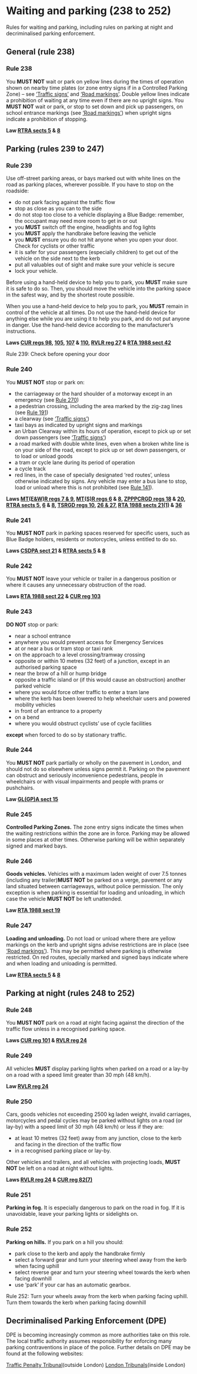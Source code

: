 
<h1 id='section-title'>Waiting and parking (238 to 252)</h1>
<p>Rules for waiting and parking, including rules on parking at night and decriminalised parking enforcement.</p>
<h2 id='general-rule-238'>
General (rule 238)
</h2>
<h3 id='rule238'>Rule 238</h3>
<p>You <strong>MUST NOT</strong>
wait or park on yellow lines during the times of operation shown on nearby time plates (or zone entry signs if in a Controlled Parking Zone) – see <a href='traffic-signs.md'>‘Traffic signs’</a> and <a href='road-markings.md'>‘Road markings’</a>. Double yellow lines indicate a prohibition of waiting at any time even if there are no upright signs. You <strong>MUST NOT</strong>
wait or park, or stop to set down and pick up passengers, on school entrance markings (see <a href='road-markings.md'>‘Road markings’</a>) when upright signs indicate a prohibition of stopping.</p>
<p><strong>Law <a href='http://www.legislation.gov.uk/ukpga/1984/27/section/5'>RTRA sects 5</a> &amp; <a href='http://www.legislation.gov.uk/ukpga/1984/27/section/8'>8</a></strong>
</p>
<h2 id='parking-rules-239-to-247'>
Parking (rules 239 to 247)
</h2>
<h3 id='rule239'>Rule 239</h3>
<p>Use off-street parking areas, or bays marked out with white lines on the road as parking places, wherever possible. If you have to stop on the roadside:</p>
<ul>
<li>do not park facing against the traffic flow</li>
<li>stop as close as you can to the side</li>
<li>do not stop too close to a vehicle displaying a Blue Badge: remember, the occupant may need more room to get in or out</li>
<li>you <strong>MUST</strong>
switch off the engine, headlights and fog lights</li>
<li>you <strong>MUST</strong>
apply the handbrake before leaving the vehicle</li>
<li>you <strong>MUST</strong>
ensure you do not hit anyone when you open your door. Check for cyclists or other traffic</li>
<li>it is safer for your passengers (especially children) to get out of the vehicle on the side next to the kerb</li>
<li>put all valuables out of sight and make sure your vehicle is secure</li>
<li>lock your vehicle.</li>
</ul>
<p>Before using a hand-held device to help you to park, you <strong>MUST</strong>
make sure it is safe to do so. Then, you should move the vehicle into the parking space in the safest way, and by the shortest route possible.</p>
<p>When you use a hand-held device to help you to park, you <strong>MUST</strong>
remain in control of the vehicle at all times. Do not use the hand-held device for anything else while you are using it to help you park, and do not put anyone in danger. Use the hand-held device according to the manufacturer’s instructions.</p>
<p><strong>Laws <a href='http://www.legislation.gov.uk/uksi/1986/1078/regulation/98/made'>CUR regs 98</a>, <a href='http://www.legislation.gov.uk/uksi/1986/1078/regulation/105/made'>105</a>, <a href='http://www.legislation.gov.uk/uksi/1986/1078/regulation/107/made'>107</a> &amp; <a href='http://www.legislation.gov.uk/uksi/2018/592/regulation/2/made#f00003'>110</a>, <a href='http://www.legislation.gov.uk/uksi/1989/1796/regulation/27/made'>RVLR reg 27</a> &amp; <a href='http://www.legislation.gov.uk/ukpga/1988/52/section/42'>RTA 1988 sect 42</a></strong>
</p>
<p></p>
Rule 239: Check before opening your door<h3 id='rule240'>Rule 240</h3>
<p>You <strong>MUST NOT</strong>
stop or park on:</p>
<ul>
<li>the carriageway or the hard shoulder of a motorway except in an emergency (see <a href='motorways-253-to-273.md#rule270'>Rule 270</a>)</li>
<li>a pedestrian crossing, including the area marked by the zig-zag lines (see <a href='using-the-road-159-to-203.md#rule191'>Rule 191</a>)</li>
<li>a clearway (see <a href='traffic-signs.md'>‘Traffic signs’</a>)</li>
<li>taxi bays as indicated by upright signs and markings</li>
<li>an Urban Clearway within its hours of operation, except to pick up or set down passengers (see <a href='traffic-signs.md'>‘Traffic signs’</a>)</li>
<li>a road marked with double white lines, even when a broken white line is on your side of the road, except to pick up or set down passengers, or to load or unload goods</li>
<li>a tram or cycle lane during its period of operation</li>
<li>a cycle track</li>
<li>red lines, in the case of specially designated ‘red routes’, unless otherwise indicated by signs. Any vehicle may enter a bus lane to stop, load or unload where this is not prohibited (see <a href='general-rules-techniques-and-advice-for-all-drivers-and-riders-103-to-158.md#rule141'>Rule 141</a>).</li>
</ul>
<p><strong>Laws <a href='http://www.legislation.gov.uk/uksi/1982/1163/contents/made'>MT(E&amp;W)R regs 7 &amp; 9</a>, <a href='http://www.legislation.gov.uk/uksi/1995/2507/regulation/6/made'>MT(S)R regs 6</a> &amp; <a href='http://www.legislation.gov.uk/uksi/1995/2507/regulation/8/made'>8</a>, <a href='http://www.legislation.gov.uk/uksi/1997/2400/regulation/18/made'>ZPPPCRGD regs 18</a> &amp; <a href='http://www.legislation.gov.uk/uksi/1997/2400/regulation/20/made'>20</a>, <a href='http://www.legislation.gov.uk/ukpga/1984/27/section/5'>RTRA sects 5</a>, <a href='http://www.legislation.gov.uk/ukpga/1984/27/section/6'>6</a> &amp; <a href='http://www.legislation.gov.uk/ukpga/1984/27/section/8'>8</a>, <a href='http://www.legislation.gov.uk/uksi/2002/3113/regulation/10/made'>TSRGD regs 10</a>, <a href='http://www.legislation.gov.uk/uksi/2002/3113/part/I/crossheading/road-markings/made'>26 &amp; 27</a>, <a href='http://www.legislation.gov.uk/ukpga/1988/52/section/21'>RTA 1988 sects 21(1)</a> &amp; <a href='http://www.legislation.gov.uk/ukpga/1988/52/section/36'>36</a></strong>
</p>
<h3 id='rule241'>Rule 241</h3>
<p>You <strong>MUST NOT</strong>
park in parking spaces reserved for specific users, such as Blue Badge holders, residents or motorcycles, unless entitled to do so.</p>
<p><strong>Laws <a href='http://www.legislation.gov.uk/ukpga/1970/44/section/21'>CSDPA sect 21</a> &amp; <a href='http://www.legislation.gov.uk/ukpga/1984/27/section/5'>RTRA sects 5</a> &amp; <a href='http://www.legislation.gov.uk/ukpga/1984/27/section/8'>8</a></strong>
</p>
<h3 id='rule242'>Rule 242</h3>
<p>You <strong>MUST NOT</strong>
leave your vehicle or trailer in a dangerous position or where it causes any unnecessary obstruction of the road.</p>
<p><strong>Laws <a href='http://www.legislation.gov.uk/ukpga/1988/52/section/22'>RTA 1988 sect 22</a> &amp; <a href='http://www.legislation.gov.uk/uksi/1986/1078/regulation/103/made'>CUR reg 103</a></strong>
</p>
<h3 id='rule243'>Rule 243</h3>
<p><strong>DO NOT</strong>
stop or park:</p>
<ul>
<li>near a school entrance</li>
<li>anywhere you would prevent access for Emergency Services</li>
<li>at or near a bus or tram stop or taxi rank</li>
<li>on the approach to a level crossing/tramway crossing</li>
<li>opposite or within 10 metres (32 feet) of a junction, except in an authorised parking space</li>
<li>near the brow of a hill or hump bridge</li>
<li>opposite a traffic island or (if this would cause an obstruction) another parked vehicle</li>
<li>where you would force other traffic to enter a tram lane</li>
<li>where the kerb has been lowered to help wheelchair users and powered mobility vehicles</li>
<li>in front of an entrance to a property</li>
<li>on a bend</li>
<li>where you would obstruct cyclists’ use of cycle facilities</li>
</ul>
<p><strong>except</strong>
when forced to do so by stationary traffic.</p>
<h3 id='rule244'>Rule 244</h3>
<p>You <strong>MUST NOT</strong>
park partially or wholly on the pavement in London, and should not do so elsewhere unless signs permit it. Parking on the pavement can obstruct and seriously inconvenience pedestrians, people in wheelchairs or with visual impairments and people with prams or pushchairs.</p>
<p><strong>Law <a href='http://www.legislation.gov.uk/ukla/1974/24/section/15'>GL(GP)A sect 15</a></strong>
</p>
<h3 id='rule245'>Rule 245</h3>
<p><strong>Controlled Parking Zones.</strong>
The zone entry signs indicate the times when the waiting restrictions within the zone are in force. Parking may be allowed in some places at other times. Otherwise parking will be within separately signed and marked bays.</p>
<h3 id='rule246'>Rule 246</h3>
<p><strong>Goods vehicles.</strong>
Vehicles with a maximum laden weight of over 7.5 tonnes (including any trailer)<strong>MUST NOT</strong>
be parked on a verge, pavement or any land situated between carriageways, without police permission. The only exception is when parking is essential for loading and unloading, in which case the vehicle <strong>MUST NOT</strong>
be left unattended.</p>
<p><strong>Law <a href='http://www.legislation.gov.uk/ukpga/1988/52/section/19'>RTA 1988 sect 19</a></strong>
</p>
<h3 id='rule247'>Rule 247</h3>
<p><strong>Loading and unloading.</strong>
Do not load or unload where there are yellow markings on the kerb and upright signs advise restrictions are in place (see <a href='road-markings.md'>‘Road markings’</a>). This may be permitted where parking is otherwise restricted. On red routes, specially marked and signed bays indicate where and when loading and unloading is permitted.</p>
<p><strong>Law <a href='http://www.legislation.gov.uk/ukpga/1984/27/section/5'>RTRA sects 5</a> &amp; <a href='http://www.legislation.gov.uk/ukpga/1984/27/section/8'>8</a></strong>
</p>
<h2 id='parking-at-night-rules-248-to-252'>
Parking at night (rules 248 to 252)
</h2>
<h3 id='rule248'>Rule 248</h3>
<p>You <strong>MUST NOT</strong>
park on a road at night facing against the direction of the traffic flow unless in a recognised parking space.</p>
<p><strong>Laws <a href='http://www.legislation.gov.uk/uksi/1986/1078/regulation/101/made'>CUR reg 101</a> &amp; <a href='http://www.legislation.gov.uk/uksi/1989/1796/regulation/24/made'>RVLR reg 24</a></strong>
</p>
<h3 id='rule249'>Rule 249</h3>
<p>All vehicles <strong>MUST</strong>
display parking lights when parked on a road or a lay-by on a road with a speed limit greater than 30 mph (48 km/h).</p>
<p><strong>Law <a href='http://www.legislation.gov.uk/uksi/1989/1796/regulation/24/made'>RVLR reg 24</a></strong>
</p>
<h3 id='rule250'>Rule 250</h3>
<p>Cars, goods vehicles not exceeding 2500 kg laden weight, invalid carriages, motorcycles and pedal cycles may be parked without lights on a road (or lay-by) with a speed limit of 30 mph (48 km/h) or less if they are:</p>
<ul>
<li>at least 10 metres (32 feet) away from any junction, close to the kerb and facing in the direction of the traffic flow</li>
<li>in a recognised parking place or lay-by.</li>
</ul>
<p>Other vehicles and trailers, and all vehicles with projecting loads, <strong>MUST NOT</strong>
be left on a road at night without lights.</p>
<p><strong>Laws <a href='http://www.legislation.gov.uk/uksi/1989/1796/regulation/24/made'>RVLR reg 24</a> &amp; <a href='http://www.legislation.gov.uk/uksi/1986/1078/regulation/82/made'>CUR reg 82(7)</a></strong>
</p>
<h3 id='rule251'>Rule 251</h3>
<p><strong>Parking in fog.</strong>
It is especially dangerous to park on the road in fog. If it is unavoidable, leave your parking lights or sidelights on.</p>
<h3 id='rule252'>Rule 252</h3>
<p><strong>Parking on hills.</strong>
If you park on a hill you should:</p>
<ul>
<li>park close to the kerb and apply the handbrake firmly</li>
<li>select a forward gear and turn your steering wheel away from the kerb when facing uphill</li>
<li>select reverse gear and turn your steering wheel towards the kerb when facing downhill</li>
<li>use ‘park’ if your car has an automatic gearbox.</li>
</ul>
<p></p>
Rule 252: Turn your wheels away from the kerb when parking facing uphill. Turn them towards the kerb when parking facing downhill
<h2 id='dpe'>
Decriminalised Parking Enforcement (DPE)
</h2>
<p>DPE is becoming increasingly common as more authorities take on this role. The local traffic authority assumes responsibility for enforcing many parking contraventions in place of the police. Further details on DPE may be found at the following websites:</p>
<p><a href='http://www.trafficpenaltytribunal.gov.uk'>Traffic Penalty Tribunal</a>(outside London)
<a href='http://www.londontribunals.gov.uk'>London Tribunals</a>(inside London)</p>


